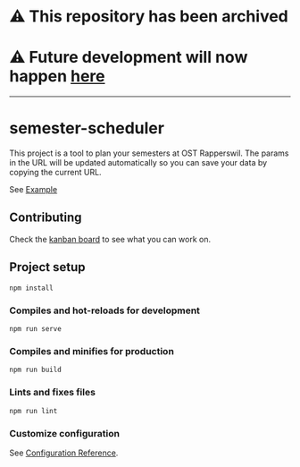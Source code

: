 # ⚠️ This repository has been archived
# ⚠️ Future development will now happen [here](https://github.com/lost-university/web)

---

# semester-scheduler
This project is a tool to plan your semesters at OST Rapperswil. The params in the URL will be updated automatically so you can save your data by copying the current URL.

See [Example](https://lost.university/#/plan/An1I_DMI_OOP1_AutPy_Dbs1_Bsys1-An2I_AutoSpr_Bsys2_OOP2_ExEv-WE1_AlgDat_AIFo_DigCod_CN1-ParProg_SecSoW_AIAp_DatEng_CySec_FP-CoBau_MsTe_CPl_SEP1_RheKI_EnglScience-CPlA_DSy_SEP2_SEProj_KatGWR_PhAI-PF_AppArch_SAI21_PmQm_KommIng2-CldSol_BAI14_WI2)

## Contributing
Check the [kanban board](https://github.com/unkelhoebbi/semester-scheduler/projects/1) to see what you can work on.

## Project setup
```
npm install
```

### Compiles and hot-reloads for development
```
npm run serve
```

### Compiles and minifies for production
```
npm run build
```

### Lints and fixes files
```
npm run lint
```

### Customize configuration
See [Configuration Reference](https://cli.vuejs.org/config/).
